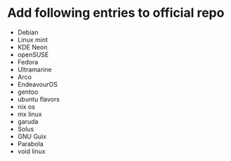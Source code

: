 # Add following entries to official repo

- Debian
- Linux mint
- KDE Neon
- openSUSE
- Fedora
- Ultramarine
- Arco
- EndeavourOS
- gentoo
- ubuntu flavors
- nix os
- mx linux
- garuda
- Solus
- GNU Guix
- Parabola
- void linux

